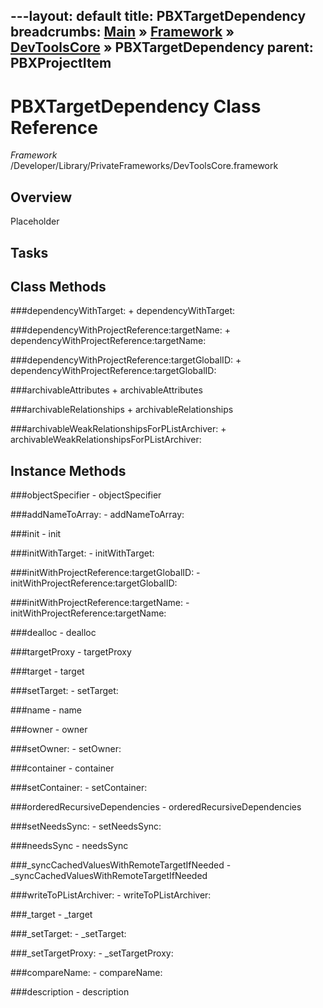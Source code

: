 ---layout: default
title: PBXTargetDependency
breadcrumbs: <a href="/index.html">Main</a> &raquo; <a href="/Frameworks.html">Framework</a> &raquo; <a href="/Frameworks/DevToolsCore.html">DevToolsCore</a> &raquo; PBXTargetDependency
parent: PBXProjectItem 
---
# PBXTargetDependency Class Reference

*Framework* /Developer/Library/PrivateFrameworks/DevToolsCore.framework

## Overview

Placeholder

## Tasks

## Class Methods

<a name="+dependencyWithTarget:"></a>
###dependencyWithTarget:
    + dependencyWithTarget:

<a name="+dependencyWithProjectReference:targetName:"></a>
###dependencyWithProjectReference:targetName:
    + dependencyWithProjectReference:targetName:

<a name="+dependencyWithProjectReference:targetGlobalID:"></a>
###dependencyWithProjectReference:targetGlobalID:
    + dependencyWithProjectReference:targetGlobalID:

<a name="+archivableAttributes"></a>
###archivableAttributes
    + archivableAttributes

<a name="+archivableRelationships"></a>
###archivableRelationships
    + archivableRelationships

<a name="+archivableWeakRelationshipsForPListArchiver:"></a>
###archivableWeakRelationshipsForPListArchiver:
    + archivableWeakRelationshipsForPListArchiver:

## Instance Methods

<a name="-objectSpecifier"></a>
###objectSpecifier
    - objectSpecifier

<a name="-addNameToArray:"></a>
###addNameToArray:
    - addNameToArray:

<a name="-init"></a>
###init
    - init

<a name="-initWithTarget:"></a>
###initWithTarget:
    - initWithTarget:

<a name="-initWithProjectReference:targetGlobalID:"></a>
###initWithProjectReference:targetGlobalID:
    - initWithProjectReference:targetGlobalID:

<a name="-initWithProjectReference:targetName:"></a>
###initWithProjectReference:targetName:
    - initWithProjectReference:targetName:

<a name="-dealloc"></a>
###dealloc
    - dealloc

<a name="-targetProxy"></a>
###targetProxy
    - targetProxy

<a name="-target"></a>
###target
    - target

<a name="-setTarget:"></a>
###setTarget:
    - setTarget:

<a name="-name"></a>
###name
    - name

<a name="-owner"></a>
###owner
    - owner

<a name="-setOwner:"></a>
###setOwner:
    - setOwner:

<a name="-container"></a>
###container
    - container

<a name="-setContainer:"></a>
###setContainer:
    - setContainer:

<a name="-orderedRecursiveDependencies"></a>
###orderedRecursiveDependencies
    - orderedRecursiveDependencies

<a name="-setNeedsSync:"></a>
###setNeedsSync:
    - setNeedsSync:

<a name="-needsSync"></a>
###needsSync
    - needsSync

<a name="-_syncCachedValuesWithRemoteTargetIfNeeded"></a>
###_syncCachedValuesWithRemoteTargetIfNeeded
    - _syncCachedValuesWithRemoteTargetIfNeeded

<a name="-writeToPListArchiver:"></a>
###writeToPListArchiver:
    - writeToPListArchiver:

<a name="-_target"></a>
###_target
    - _target

<a name="-_setTarget:"></a>
###_setTarget:
    - _setTarget:

<a name="-_setTargetProxy:"></a>
###_setTargetProxy:
    - _setTargetProxy:

<a name="-compareName:"></a>
###compareName:
    - compareName:

<a name="-description"></a>
###description
    - description

